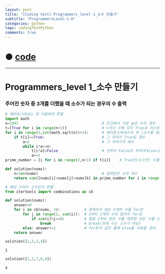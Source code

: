 ```yaml
---
layout: post
title: "[Coding test] Programmers_level 1_소수 만들기"
subtitle: "ProgrammersLevel-1-6"
categories: python
tags: codingTestPython
comments: true
---
```


# ● [code](https://github.com/JeongJaeyoung0/coding_test/blob/47260434954f847c235852888aa8942a186319c0/210620_Programmers_level%201_%EC%86%8C%EC%88%98%20%EB%A7%8C%EB%93%A4%EA%B8%B0.ipynb)

***

# Programmers_level 1_소수 만들기
### 주어진 숫자 중 3개를 더했을 때 소수가 되는 경우의 수 출력


```python
# 에라토스테네스 체 이용하여 판별
import math
n=2997                                      # 조건에서 가장 높은 수의 경우
t=[True for i in range(n+1)]                # n자리 수에 모두 True로 리스트 만들기
for i in range(2,int(math.sqrt(n))+1):      # 에라토스테네스의 체 (소수를 찾는 방법) / n까지의 제곱근을 for문
    if t[i]==True:                          # 그 자리가 True일 경우
        a=2                                 # 그 자리수의 배수
        while i*a<=n:
            t[i*a]=False                    # 전부다 False로 처리(False=소수가 아닌 수)
            a+=1
prime_number = [i for i in range(2,n+1) if t[i]]    # True인(소수인) 수를 리스트로 저장

def solution(nums):
    n=len(nums)                             # 입력받은 수의 개수
    return sum([nums[i]+nums[j]+nums[k] in prime_number for i in range(n) for j in range(i+1,n-1) for k in range(j+1,n)]) # 중복되지 않고 3개의 수로 조합 가능한 경우를 찾고 sum하여 그 수가 prime_number(소수)에 있을 경우 카운트
```


```python
# 해당 수마다 소수인지 판별
from itertools import combinations as cb

def solution(nums):
    answer=0
    for i in cb(nums, 3):           # 중복되지 않는 3개의 수를 for문
        for j in range(2, sum(i)):  # 2부터 3개의 수의 합까지 for문
            if sum(i)%j==0:         # 합을 2부터 본인 수를 제외한 모든 수를 나누고, 나머지가 0일 경우
                break               # break(현재 수는 소수가 아님)
        else: answer+=1             # for문과 같은 줄에 else를 사용할 경우, for문이 끝나고 실행
    return answer
```


```python
solution([1,2,3,4])
```




    1




```python
solution([1,2,7,6,4])
```




    4